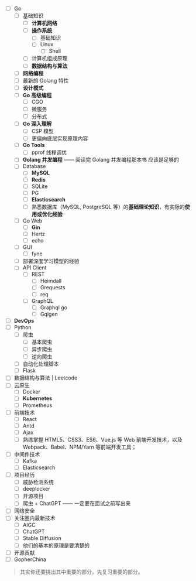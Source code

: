 - [ ] Go
	- [ ] 基础知识
		- [ ] **计算机网络**
		- [ ] **操作系统**
			- [ ] 基础知识
			- [ ] Linux
				- [ ] Shell
		- [ ] 计算机组成原理
		- [ ] **数据结构与算法**
	- [ ] **网络编程**
	- [ ] 最新的 Golang 特性
	- [ ] **设计模式**
	- [ ] **Go 高级编程**
		- [ ] CGO
		- [ ] 微服务
		- [ ] 分布式
	- [ ] **Go 深入理解**
		- [ ] CSP 模型
		- [ ] 更偏向底层实现原理内容
	- [ ] **Go Tools**
		- [ ] pprof 线程调优
	- [ ] **Golang 并发编程** —— 阅读完 Golang 并发编程那本书 应该是足够的
	- [ ] Database
		- [ ] **MySQL**
		- [ ] **Redis**
		- [ ] SQLite
		- [ ] PG
		- [ ] **Elasticsearch**
		- [ ] 熟悉数据库（MySQL, PostgreSQL 等）的**基础理论知识**，有实际的**使用或优化经验**
	- [ ] Go Web
		- [ ] **Gin**
		- [ ] Hertz
		- [ ] echo
	- [ ] GUI
		- [ ] fyne
	- [ ] 部署深度学习模型的经验
	- [ ] API Client
		- [ ] REST
			- [ ] Heimdall
			- [ ] Grequests
			- [ ] req
		- [ ] GraphQL
			- [ ] Graphql go
			- [ ] Gqlgen
- [ ] **DevOps**
- [ ] Python
	- [ ] 爬虫
		- [ ] 基本爬虫
		- [ ] 异步爬虫
		- [ ] 逆向爬虫
	- [ ] 自动化处理脚本
	- [ ] Flask
- [ ] 数据结构与算法 | Leetcode
- [ ] 云原生
	- [ ] Docker
	- [ ] **Kubernetes**
	- [ ] Prometheus
- [ ] 前端技术
	- [ ] React
	- [ ] Antd
	- [ ] Ajax
	- [ ] 熟练掌握 HTML5、CSS3、ES6、Vue.js 等 Web 前端开发技术，以及 Webpack、Babel、NPM/Yarn 等前端开发工具；
- [ ] 中间件技术
	- [ ] Kafka
	- [ ] Elasticsearch
- [ ] 项目经历
	- [ ] 威胁检测系统
	- [ ] deeplocker
	- [ ] 开源项目
	- [ ] 爬虫 + ChatGPT —— 一定要在面试之前写出来
- [ ] 网络安全
- [ ] 关注圈内最新技术
	- [ ] AIGC
	- [ ] ChatGPT
	- [ ] Stable Diffusion
	- [ ] 他们的基本的原理是要清楚的
- [ ] 开源贡献
- [ ] GopherChina

> 其实你还要挑出其中重要的部分，先复习重要的部分。
